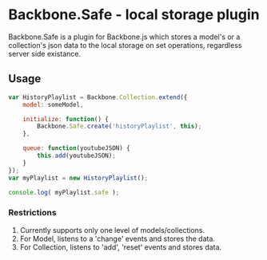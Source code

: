 # Backbone.Safe - local storage plugin
Backbone.Safe is a plugin for Backbone.js which stores a model's or a collection's json data to the local storage on set operations, regardless server side existance.

## Usage

```javascript
var HistoryPlaylist = Backbone.Collection.extend({
	model: someModel,

	initialize: function() {
		Backbone.Safe.create('historyPlaylist', this);
	},

	queue: function(youtubeJSON) {
		this.add(youtubeJSON);
	}
});
var myPlaylist = new HistoryPlaylist();

console.log( myPlaylist.safe );
```

### Restrictions
1. Currently supports only one level of models/collections.
2. For Model, listens to a 'change' events and stores the data.
3. For Collection, listens to 'add', 'reset' events and stores data.